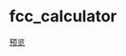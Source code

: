 # fcc_calculator

[预览](http://htmlpreview.github.io/?https://github.com/Beim/fcc_calculator/blob/master/index.html)
